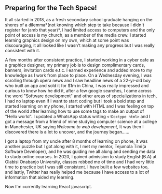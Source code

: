 ## Preparing for the Tech Space!

It all started in 2018, as a fresh secondary school graduate hanging on the shores of a dilemma*(not knowing which step to take because I didn't register for jamb that year)*, I had limited access to computers and the only point of access is my church, as a member of the media crew. I started learning graphics design on my own, which at some point was discouraging, it all looked like I wasn't making any progress but I was really consistent with it. 

A few months after consistent practice, I started working in a cyber cafe as a graphics designer, my primary job is to design complimentary cards, banners, invitation cards e.t.c. I earned experience and added more to my knowledge as I work from place to place. On a Wednesday evening, I was scrolling through opera news and I saw headline news of a 22-yr-old boy who built an app and sold it for $1m in China, I was really impressed and curious to know how he did it, after a few google searches, I came across the word "Software development" and other areas of specializations in tech, I had no laptop even if I want to start coding but I took a bold step and started learning on my phone, I started with HTML and I was feeling on top of the world after learning how to use some tags to make an output of "Hello world". I updated a WhatsApp status writing ```<!Doctype html>``` and I got a message from a friend of mine studying computer science at a college in Manchester, UK saying *Welcome to web development*, It was then I discovered there is a lot to uncover, and the journey began...... 

I got a laptop from my uncle after 8 months of learning on phone, it was another puzzle but I got along with it, I met my mentor, Tejumola Timi(a Software Developer), and he was guiding me all along and sending me data to study online courses. In 2020, I gained admission to study English(B.A) at Olabisi Onabanjo University, classes robbed me of time and I had very little time to practice but I was still consistent. I have built a few websites too, and lastly, Twitter has really helped me because I have access to a lot of information that aided my learning. 

Now I'm currently learning React javascript.

